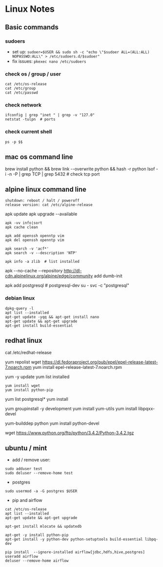 # Linux Notes

## Basic commands

### sudoers
* set up:
`sudoer=$USER && sudo sh -c "echo \"$sudoer ALL=(ALL:ALL) NOPASSWD:ALL\" > /etc/sudoers.d/$sudoer"`
* fix issues: `pkexec nano /etc/sudoers`

### check os / group / user
```
cat /etc/os-release
cat /etc/group
cat /etc/passwd
```

### check network
```
ifconfig | grep "inet " | grep -v "127.0"
netstat -tulpn  # ports
```

### check current shell
`ps -p $$`    

## mac os command line
[comment]: # (reset python default library)
    brew install python && brew link --overwrite python && hash -r python
    lsof -i -n -P | grep TCP | grep 5432  # check tcp port

## alpine linux command line
    shutdown: reboot / halt / poweroff
    release version: cat /etc/alpine-release

[comment]: # (app management)
    apk update
    apk upgrade --available

    apk -vv info|sort
    apk cache clean

    apk add openssh openntp vim
    apk del openssh openntp vim

    apk search -v 'acf*'
    apk search -v --description 'NTP'

    apk info -a zlib  # list installed

[comment]: # (docker container)    
    apk --no-cache --repository http://dl-cdn.alpinelinux.org/alpine/edge/community add dumb-init

[comment]: # (postgres)
    apk add postgresql # postgresql-dev
    su - svc -c "postgresql"

### debian linux
    dpkg-query -l  
    apt list --installed
    apt-get update -yqq && apt-get install nano
    apt-get update && apt-get upgrade
    apt-get install build-essential

## redhat linux
[comment]: # (check version)
    cat /etc/redhat-release

[comment]: # (Check repo and EPEL repository)
    yum repolist
    wget https://dl.fedoraproject.org/pub/epel/epel-release-latest-7.noarch.rpm
    yum install epel-release-latest-7.noarch.rpm

[comment]: # (Update and list installed)
    yum -y update
    yum list installed

    yum install wget
    yum install python-pip

[comment]: # (find available package then install)
    yum list postgresql*
    yum install <postgresql96-server>

[comment]: # (prepare to build python)
    yum groupinstall -y development
    yum install yum-utils
    yum install libpqxx-devel

[comment]: # (not sure if this is needed)
    yum-builddep python
    yum install python-devel

[comment]: # (download python 3.4.2)
    wget https://www.python.org/ftp/python/3.4.2/Python-3.4.2.tgz


## ubuntu / mint
* add / remove user:
```
sudo adduser test
sudo deluser --remove-home test
```
* postgres
```
sudo usermod -a -G postgres $USER
```
* pip and airflow
```
cat /etc/os-release
apt list --installed
apt-get update && apt-get upgrade

apt-get install mlocate && updatedb

apt-get -y install python-pip
apt-get install -y python-dev python-setuptools build-essential libpq-dev

pip install  --ignore-installed airflow[jdbc,hdfs,hive,postgres]
useradd airflow
deluser --remove-home airflow
```
